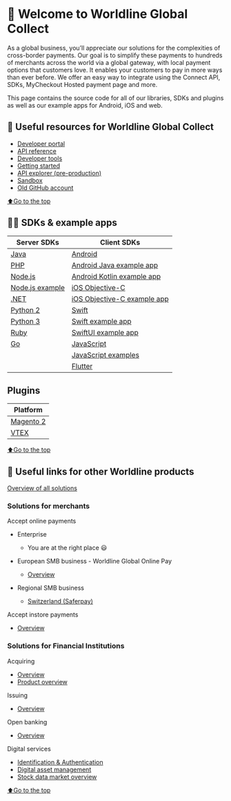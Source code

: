 # 👋 Welcome to Worldline Global Collect
As a global business, you’ll appreciate our solutions for the complexities of cross-border payments. Our goal is to simplify these payments to hundreds of merchants across the world via a global gateway, with local payment options that customers love. It enables your customers to pay in more ways than ever before.
We offer an easy way to integrate using the Connect API, SDKs, MyCheckout Hosted payment page and more. 

This page contains the source code for all of our libraries, SDKs and plugins as well as our example apps for Android, iOS and web.

## 📜 Useful resources for Worldline Global Collect

- [Developer portal](https://docs.connect.worldline-solutions.com/)
- [API reference](https://apireference.connect.worldline-solutions.com/s2sapi/v1/en_US/index.html?paymentPlatform=ALL)
- [Developer tools](https://docs.connect.worldline-solutions.com/documentation/)
- [Getting started](https://docs.connect.worldline-solutions.com/getting-started/)
- [API explorer (pre-production)](https://api-explorer.preprod.account.ingenico.com/apiexplorer/)
- [Sandbox](https://login.preprod.account.ingenico.com/auth/realms/SND_ingenico/protocol/openid-connect/auth?response_type=code&client_id=ConfigurationCenter&redirect_uri=https%3A%2F%2Fsandbox.account.ingenico.com&state=cd3b9860-8025-40d6-b878-a045084b78dc&login=true&scope=openid)
- [Old GitHub account](https://github.com/Ingenico-ePayments)

[⬆Go to the top](#top)
## 👩‍💻 SDKs & example apps

| Server SDKs                                                                       | Client SDKs                                                                                                         |
|-----------------------------------------------------------------------------------|---------------------------------------------------------------------------------------------------------------------|
| [Java](https://github.com/Worldline-Global-Collect/connect-sdk-java)              | [Android](https://github.com/Worldline-Global-Collect/connect-sdk-client-android)                                   |
| [PHP](https://github.com/Worldline-Global-Collect/connect-sdk-php)                | [Android Java example app](https://github.com/Worldline-Global-Collect/connect-sdk-client-android-example-java)     |
| [Node.js](https://github.com/Worldline-Global-Collect/connect-sdk-nodejs)         | [Android Kotlin example app](https://github.com/Worldline-Global-Collect/connect-sdk-client-android-example-kotlin) |
| [Node.js example](https://github.com/Worldline-Global-Collect/connect-sdk-nodejs) | [iOS Objective-C](https://github.com/Worldline-Global-Collect/connect-sdk-client-ios)                               |
| [.NET](https://github.com/Worldline-Global-Collect/connect-sdk-dotnet)            | [iOS Objective-C example app](https://github.com/Worldline-Global-Collect/connect-sdk-client-ios-example)           |
| [Python 2](https://github.com/Worldline-Global-Collect/connect-sdk-python2)       | [Swift](https://github.com/Worldline-Global-Collect/connect-sdk-client-swift)                                       |
| [Python 3](https://github.com/Worldline-Global-Collect/connect-sdk-python3)       | [Swift example app](https://github.com/Worldline-Global-Collect/connect-sdk-client-swift-example)                   |
| [Ruby](https://github.com/Worldline-Global-Collect/connect-sdk-ruby)              | [SwiftUI example app](https://github.com/Worldline-Global-Collect/connect-sdk-client-swift-example-swiftui)         |
| [Go](https://github.com/Worldline-Global-Collect/connect-sdk-go)                  | [JavaScript]( https://github.com/Worldline-Global-Collect/connect-sdk-client-js)                                    |
|                                                                                   | [JavaScript examples]( https://github.com/Worldline-Global-Collect/connect-sdk-client-js-example)                   |
|                                                                                   | [Flutter](https://github.com/Worldline-Global-Collect/connect-sdk-client-flutter)                                   |

## Plugins
| Platform    |
|-------------|
| [Magento 2](https://github.com/Worldline-Global-Collect/connect-extension-magento2)   | 
| [VTEX](https://docs.connect.worldline-solutions.com/documentation/Plugins/VTEX/)        |

[⬆Go to the top](#top)

## 🌌 Useful links for other Worldline products 
[Overview of all solutions](https://developer.worldline.com)

### Solutions for merchants
Accept online payments
- Enterprise
  - You are at the right place  😃

- European SMB business - Worldline Global Online Pay
  - [Overview](https://docs.direct.worldline-solutions.com/en/index)

- Regional SMB business
  - [Switzerland (Saferpay)](https://worldline.com/de-ch/home/top-navigation/developers/e-commerce-developer/developer.html)

Accept instore payments
- [Overview](https://docs.smartpos.worldline-solutions.com/)

### Solutions for Financial Institutions
 Acquiring
- [Overview](https://financial-services.developer.worldline.com/acquiring-overview)
- [Product overview](https://financial-services.developer.worldline.com/acquiring/documentation?page=/acquiring)
 
 Issuing
- [Overview](https://financial-services.developer.worldline.com/issuing-overview)

 Open banking
- [Overview](https://financial-services.developer.worldline.com/open-banking/documentation?page=/node/240)
 
 Digital services
- [Identification & Authentication](https://financial-services.developer.worldline.com/ita-overview)
- [Digital asset management](https://financial-services.developer.worldline.com/dam-overview)
- [Stock data market overview](https://financial-services.developer.worldline.com/smd-overview)

[⬆Go to the top](#top)

